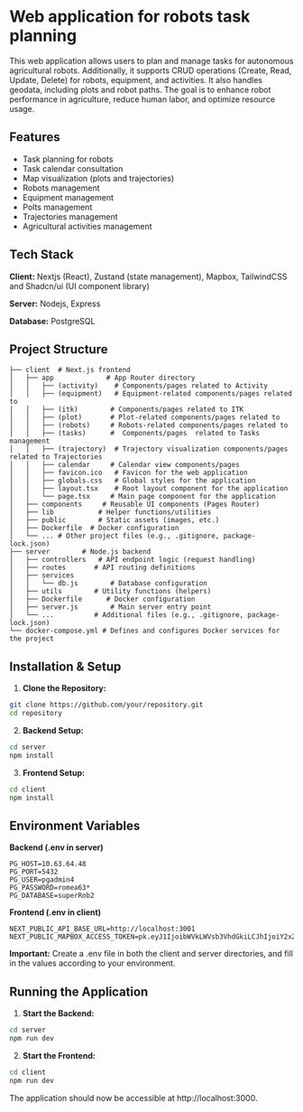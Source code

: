 
# Web application for robots task planning


This web application allows users to plan and manage tasks for autonomous agricultural robots. Additionally, it supports CRUD operations (Create, Read, Update, Delete) for robots, equipment, and activities. It also handles geodata, including plots and robot paths. The goal is to enhance robot performance in agriculture, reduce human labor, and optimize resource usage.
## Features

- Task planning for robots
- Task calendar consultation
- Map visualization (plots and trajectories)
- Robots management
- Equipment management
- Polts management
- Trajectories management
- Agricultural activities management


## Tech Stack

**Client:** Nextjs (React), Zustand (state management), Mapbox, TailwindCSS and Shadcn/ui (UI component library)

**Server:** Nodejs, Express

**Database:** PostgreSQL
 

##  Project Structure

```
├── client  # Next.js frontend
│   ├── app             # App Router directory
│   │   ├── (activity)    # Components/pages related to Activity
│   │   ├── (equipment)   # Equipment-related components/pages related to
│   │   ├── (itk)        # Components/pages related to ITK 
│   │   ├── (plot)       # Plot-related components/pages related to
│   │   ├── (robots)     # Robots-related components/pages related to
│   │   ├── (tasks)      #  Components/pages  related to Tasks management
│   │   ├── (trajectory)  # Trajectory visualization components/pages  related to Trajectories
│   │   ├── calendar     # Calendar view components/pages
│   │   ├── favicon.ico   # Favicon for the web application
│   │   ├── globals.css   # Global styles for the application
│   │   ├── layout.tsx    # Root layout component for the application
│   │   └── page.tsx     # Main page component for the application
│   ├── components     # Reusable UI components (Pages Router)
│   ├── lib           # Helper functions/utilities
│   ├── public        # Static assets (images, etc.)
│   ├── Dockerfile  # Docker configuration
│   └── ... # Other project files (e.g., .gitignore, package-lock.json) 
├── server        # Node.js backend
│   ├── controllers   # API endpoint logic (request handling)
│   ├── routes       # API routing definitions
│   ├── services    
│   │   └── db.js        # Database configuration
│   ├── utils        # Utility functions (helpers)
│   ├── Dockerfile      # Docker configuration 
│   ├── server.js        # Main server entry point
│   └── ...          # Additional files (e.g., .gitignore, package-lock.json) 
└── docker-compose.yml # Defines and configures Docker services for the project        
```

## Installation & Setup

1. **Clone the Repository:** 

```bash
git clone https://github.com/your/repository.git
cd repository
```

2. **Backend Setup:**

```bash
cd server
npm install
```

3. **Frontend Setup:**

```bash
cd client
npm install
```

## Environment Variables

**Backend (.env in server)**

    PG_HOST=10.63.64.48
    PG_PORT=5432
    PG_USER=pgadmin4
    PG_PASSWORD=romea63*
    PG_DATABASE=superRob2

**Frontend (.env in client)**

    NEXT_PUBLIC_API_BASE_URL=http://localhost:3001
    NEXT_PUBLIC_MAPBOX_ACCESS_TOKEN=pk.eyJ1IjoibWVkLWVsb3VhdGkiLCJhIjoiY2x2MmJ4N29kMGhqYTJrcWdxcGZlbzlpYyJ9.lVWA68ii73zucSENv3ETRA

**Important:** Create a .env file in both the client and server directories, and fill in the values according to your environment.
## Running the Application

1. **Start the Backend:** 

```bash
cd server
npm run dev
```

2. **Start the Frontend:** 

```bash
cd client
npm run dev
```

The application should now be accessible at http://localhost:3000.
